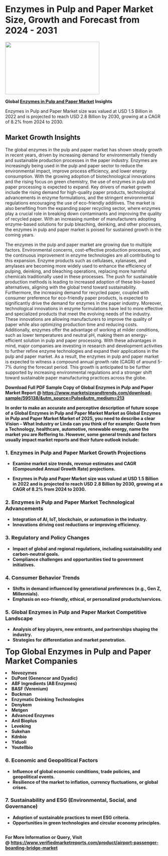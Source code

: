 <H1>Enzymes in Pulp and Paper Market Size, Growth and Forecast from 2024 - 2031</H1><img class="aligncenter size-medium wp-image-584254" src="https://thirdeyenews.in/wp-content/uploads/2024/09/Global-Market-Research-300x168.jpeg" alt="" width="300" height="168" /><p><strong>Global&nbsp;<a href="https://www.marketsizeandtrends.com/download-sample/595138/&amp;utm_source=Pulse&amp;utm_medium=213">Enzymes in Pulp and Paper Market</a> Insights</strong></p><p>Enzymes in Pulp and Paper Market size was valued at USD 1.5 Billion in 2022 and is projected to reach USD 2.8 Billion by 2030, growing at a CAGR of 8.2% from 2024 to 2030.</p><p><h2>Market Growth Insights</h2> <p>The global enzymes in the pulp and paper market has shown steady growth in recent years, driven by increasing demand for environmentally friendly and sustainable production processes in the paper industry. Enzymes are increasingly being used in the pulp and paper sector to reduce the environmental impact, improve process efficiency, and lower energy consumption. With the growing adoption of biotechnological innovations and the rising focus on green chemistry, the use of enzymes in pulp and paper processing is expected to expand. Key drivers of market growth include the rising demand for high-quality paper products, technological advancements in enzyme formulations, and the stringent environmental regulations encouraging the use of eco-friendly additives. The market is also benefiting from the expanding paper recycling sector, where enzymes play a crucial role in breaking down contaminants and improving the quality of recycled paper. With an increasing number of manufacturers adopting enzyme-based solutions for pulp bleaching, deinking, and other processes, the enzymes in pulp and paper market is poised for sustained growth in the coming years.</p> <p><strong></strong></p> <p>The enzymes in the pulp and paper market are growing due to multiple factors. Environmental concerns, cost-effective production processes, and the continuous improvement in enzyme technologies are all contributing to this expansion. Enzyme products such as cellulases, xylanases, and amylases are becoming more widely used to enhance the efficiency of pulping, deinking, and bleaching operations, replacing more harmful chemicals traditionally used in these processes. The push for sustainable production methods is leading to increased adoption of these bio-based alternatives, aligning with the global trend toward sustainability. Furthermore, the increasing demand for recycled paper, coupled with consumer preference for eco-friendly paper products, is expected to significantly drive the demand for enzymes in the paper industry. Moreover, technological innovations in enzyme formulations have led to more effective and specialized products that meet the evolving needs of the industry. These innovations are allowing manufacturers to improve the quality of paper while also optimizing production time and reducing costs. Additionally, enzymes offer the advantage of working at milder conditions, such as lower temperatures and neutral pH, making them an energy-efficient solution in pulp and paper processing. With these advantages in mind, major companies are investing in research and development activities to further refine enzyme technologies and expand their applications in the pulp and paper market. As a result, the enzymes in pulp and paper market is expected to witness a compound annual growth rate (CAGR) of around 5-7% during the forecast period. This growth is anticipated to be further supported by increasing environmental regulations and a stronger shift toward sustainable paper manufacturing practices across the globe.</p> <p><strong></p><p><span class=""><strong>Download Full PDF Sample Copy of Global Enzymes in Pulp and Paper Market Report</strong> @ <a href="https://www.marketsizeandtrends.com/download-sample/595138/&amp;utm_source=Pulse&amp;utm_medium=213" target="_blank">https://www.marketsizeandtrends.com/download-sample/595138/&amp;utm_source=Pulse&amp;utm_medium=213</a></span></p><p>In order to make an accurate and perceptive description of future scope of a Global&nbsp;Enzymes in Pulp and Paper Market Market as Global&nbsp;Enzymes in Pulp and Paper Market Market of 2025, you need to describe a clear Vision &ndash; What Industry or Linda can you think of for example: Quote from a Technology, healthcare, automotive, renewable energy, name the market you are Reffering to. However, some general trends and factors usually impact market reports and their future outlook include:</p><h3>1.&nbsp;<strong>Enzymes in Pulp and Paper Market Growth Projections</strong></h3><ul><li>Examine market size trends, revenue estimates and CAGR (Compounded Annual Growth Rate) projections.</li><li><p>Enzymes in Pulp and Paper Market size was valued at USD 1.5 Billion in 2022 and is projected to reach USD 2.8 Billion by 2030, growing at a CAGR of 8.2% from 2024 to 2030.</p></li></ul><h3>2.&nbsp;<strong>Enzymes in Pulp and Paper Market Technological Advancements</strong></h3><ul><li>Integration of AI, IoT, blockchain, or automation in the industry.</li><li>Innovations driving cost reductions or improving efficiency.</li></ul><h3>3.&nbsp;<strong>Regulatory and Policy Changes</strong></h3><ul><li>Impact of global and regional regulations, including sustainability and carbon-neutral goals.</li><li>Compliance challenges and opportunities tied to government initiatives.</li></ul><h3>4.&nbsp;<strong>Consumer Behavior Trends</strong></h3><ul><li>Shifts in demand influenced by generational preferences (e.g., Gen Z, Millennials).</li><li>Emphasis on eco-friendly, ethical, or personalized products/services.</li></ul><h3>5.&nbsp;<strong>Global Enzymes in Pulp and Paper Market Competitive Landscape</strong></h3><ul><li>Analysis of key players, new entrants, and partnerships shaping the industry.</li><li>Strategies for differentiation and market penetration.</li></ul><p data-pm-slice="1 1 []"><span style="color: inherit; font-family: inherit; font-size: 25px;">Top Global Enzymes in Pulp and Paper Market Companies</span></p><div class="" data-test-id=""><p><li>Novozymes</li><li> DuPont (Genencor and Dyadic)</li><li> ABF Ingredients (AB Enzymes)</li><li> BASF (Verenium)</li><li> Buckman</li><li> Enzymatic Deinking Technologies</li><li> Denykem</li><li> Metgen</li><li> Advanced Enzymes</li><li> Anil Bioplus</li><li> Leveking</li><li> Sukehan</li><li> Kdnbio</li><li> Yiduoli</li><li> Youtellbio</li></p></div><h3>6.&nbsp;<strong>Economic and Geopolitical Factors</strong></h3><ul><li>Influence of global economic conditions, trade policies, and geopolitical events.</li><li>Resilience of the market to inflation, currency fluctuations, or global crises.</li></ul><h3>7.&nbsp;<strong>Sustainability and ESG (Environmental, Social, and Governance)</strong></h3><ul><li>Adoption of sustainable practices to meet ESG criteria.</li><li>Opportunities in green technologies and circular economy principles.</li></ul><h2><strong style="font-size: 14px;">For More Information or Query, Visit @&nbsp;</strong><a style="background-color: #ffffff; font-size: 14px;" href="https://www.marketsizeandtrends.com/report/enzymes-in-pulp-and-paper-market/" target="_blank">https://www.verifiedmarketreports.com/product/airport-passenger-boarding-bridge-market</a></h2>
